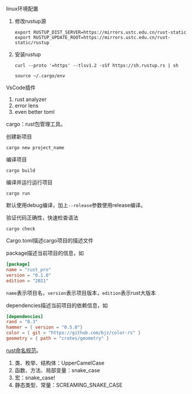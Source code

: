 linux环境配置

1. 修改rustup源

   ```shell
   export RUSTUP_DIST_SERVER=https://mirrors.ustc.edu.cn/rust-static
   export RUSTUP_UPDATE_ROOT=https://mirrors.ustc.edu.cn/rust-static/rustup
   ```

2. 安装rustup

   ```shell
   curl --proto '=https' --tlsv1.2 -sSf https://sh.rustup.rs | sh
   
   source ~/.cargo/env
   ```

   



VsCode插件

1. rust analyzer
2. error lens
3. even better toml



cargo：rust包管理工具。

创建新项目

```shell
cargo new project_name
```

编译项目

```shell
cargo build
```

编译并运行运行项目

```shell
cargo run
```

默认使用debug编译，加上`--release`参数使用release编译。

验证代码正确性，快速检查语法

```shell
cargo check
```



Cargo.toml描述cargo项目的描述文件

package描述当前项目的信息，如

```toml
[package]
name = "rust_pro"
version = "0.1.0"
edition = "2021"
```

`name`表示项目名，`version`表示项目版本，`edition`表示rust大版本

dependencies描述当前项目的依赖信息，如

```toml
[dependencies]
rand = "0.3"
hammer = { version = "0.5.0"}
color = { git = "https://github.com/bjz/color-rs" }
geometry = { path = "crates/geometry" }
```





[rust命名规范](https://github.com/rust-lang/rfcs/blob/master/text/0430-finalizing-naming-conventions.md)。

1. 类、枚举、结构体：UpperCamelCase
2. 函数、方法、局部变量：snake_case
3. 宏：snake_case!
4. 静态类型、常量：SCREAMING_SNAKE_CASE